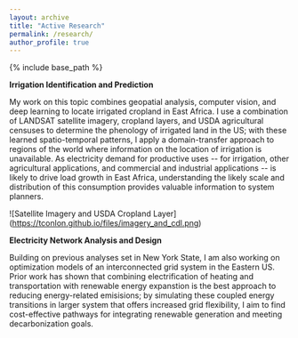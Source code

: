 ```yaml
---
layout: archive
title: "Active Research"
permalink: /research/
author_profile: true
---
```


{% include base_path %}

**Irrigation Identification and Prediction** 

My work on this topic combines geopatial analysis, computer vision, and deep learning to locate irrigated cropland in East Africa. I use a combination of LANDSAT satellite imagery, cropland layers, and USDA agricultural censuses to determine the phenology of irrigated land in the US; with these learned spatio-temporal patterns, I apply a domain-transfer approach to regions of the world where information on the location of irrigation is unavailable. As electricity demand for productive uses -- for irrigation, other agricultural applications, and commercial and industrial applications -- is likely to drive load growth in East Africa, understanding the likely scale and distribution of this consumption provides valuable information to system planners.

![Satellite Imagery and USDA Cropland Layer]
(https://tconlon.github.io/files/imagery_and_cdl.png)

**Electricity Network Analysis and Design**

Building on previous analyses set in New York State, I am also working on optimization models of an interconnected grid system in the Eastern US. Prior work has shown that combining electrification of heating and transportation with renewable energy expanstion is the best approach to reducing energy-related emisisions; by simulating these coupled energy transitions in larger system that offers increased grid flexibility, I aim to find cost-effective pathways for integrating renewable generation and meeting decarbonization goals. 
